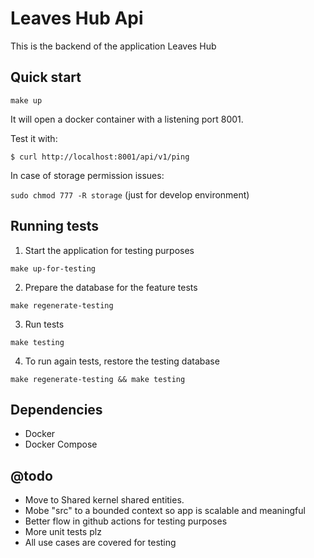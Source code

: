 # Leaves Hub Api

This is the backend of the application Leaves Hub

## Quick start

```make up```

It will open a docker container with a listening port 8001.

Test it with:

```$ curl http://localhost:8001/api/v1/ping```

In case of storage permission issues:

```sudo chmod 777 -R storage``` (just for develop environment)

## Running tests

1. Start the application for testing purposes

```make up-for-testing```

2. Prepare the database for the feature tests

```make regenerate-testing```

3. Run tests

```make testing```

4. To run again tests, restore the testing database

```make regenerate-testing && make testing```

## Dependencies

- Docker
- Docker Compose


## @todo

- Move to Shared kernel shared entities.
- Mobe "src" to a bounded context so app is scalable and meaningful
- Better flow in github actions for testing purposes
- More unit tests plz
- All use cases are covered for testing
